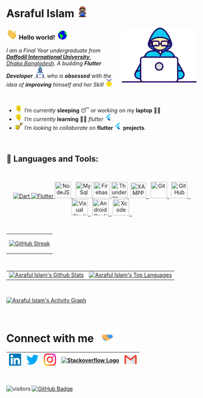 # Asraful Islam  <img src="Assets/Mario_Hello_Big.gif" width="30px" height = "30px">


<img align="right" alt="PC GIF" src="Assets/Developer.gif" width="200" />

### <img src="Assets/Hi.gif" width="29px" height = "29px" > **Hello world!** &nbsp;<img src="Assets/Earth.gif" width="24px" height = "24px" >

<p>
  <em>
    I am a Final Year undergraduate from <a href="https://daffodilvarsity.edu.bd//"> <b>Daffodil International University</b>, Dhaka,Bangladesh</a>.  
    A budding <b>Flutter Developer</b> <img src="Assets/Developer.gif" width="30px" height = "30px" >  who is <b>obsessed</b>
    with the idea of <b>improving</b> himself and her Skill <img src="Assets/Medal.gif" width="20px" height = "20px" >
  </em>  
</p>

<br>

- <img alt="GIF" src="Assets/wave.gif" width="20vw" height = "20vw" /> I’m *currently* **sleeping** 😴 or *working* on my **laptop** 👨‍💻
- <img alt="GIF" src="Assets/wave.gif" width="20vw" height = "20vw" /> I’m *currently* **learning** 👨‍💻   *flutter* <img alt="flutter icon" src="Assets/flutter.png" width="20vw" height = "20vw"  />
- <img alt="GIF" src="Assets/headbang.gif" width="20vw" height = "20vw" /> I’m *looking to collaborate* on **flutter <img alt="flutter icon" src="Assets/flutter.png" width="20vw" height = "20vw" /> projects**.

<br>

## 🚀 Languages and Tools:

<br>

<p align="center"> 
    <a href="https://dart.dev/" target="_blank"> <img src="https://img.icons8.com/color/48/000000/dart.png" title="Dart"/> </a>
    <a href="https://flutter.dev/" target="_blank"> <img src="https://img.icons8.com/color/48/000000/flutter.png" title="Flutter"/> </a> 
    <a href="https://nodejs.org/" target="_blank"> <img src="https://www.vectorlogo.zone/logos/nodejs/nodejs-icon.svg" title="NodeJS" width="43" height="43"/>&nbsp;&nbsp;</a>
    <a href="https://www.mysql.com/" target="_blank"> <img src="https://www.vectorlogo.zone/logos/mysql/mysql-icon.svg" title="MySql" width="43" height="43"/> </a>
    <a href="https://firebase.google.com/" target="_blank"> <img src="https://www.vectorlogo.zone/logos/firebase/firebase-icon.svg" title="Firebase" width="43" height="43"/> </a>
    <a href="https://www.thunderclient.com/" target="_blank"> <img src="https://rangav.gallerycdn.vsassets.io/extensions/rangav/vscode-thunder-client/1.18.6/1660551595847/Microsoft.VisualStudio.Services.Icons.Default" title="Thunder Client" width="43" height="43"/>&nbsp;</a>
    <a href="https://www.apachefriends.org/index.html" target="_blank"> <img src="https://upload.wikimedia.org/wikipedia/en/thumb/7/78/XAMPP_logo.svg/220px-XAMPP_logo.svg.png" title="XAMPP" width="41" height="41"/>&nbsp;&nbsp;</a>
    <a href="https://git-scm.com/" target="_blank"> <img src="https://www.vectorlogo.zone/logos/git-scm/git-scm-icon.svg" title="Git" width="43" height="43"/>&nbsp;&nbsp;</a>
    <a href="https://github.com/" target="_blank"> <img src="https://www.vectorlogo.zone/logos/github/github-icon.svg" title="GitHub" width="43" height="43"/>&nbsp;&nbsp;</a>
    <a href="https://code.visualstudio.com/" target="_blank"> <img src="https://code.visualstudio.com/assets/images/code-stable.png" title="Visual Studio" width="43" height="43"/>&nbsp;&nbsp;</a> 
    <a href="https://developer.android.com/" target="_blank"> <img src="https://img.icons8.com/color/48/000000/android-studio--v2.png" title="Android Studio" width="43" height="43"/>&nbsp;&nbsp;</a> 
    <a href="https://developer.apple.com/xcode/" target="_blank"> <img src="https://upload.wikimedia.org/wikipedia/en/5/56/Xcode_14_icon.png" title="Xcode" width="43" height="43"/>&nbsp;&nbsp;</a> 
     
</p>
<br>
<p align="center">
    <table align="center">
        <tr>
            <td>
              <!-- Streak Stats-->
              
[![GitHub Streak](https://streak-stats.demolab.com/?user=emon526&theme=black-ice&background=0D1117&hide_border=true)](https://git.io/streak-stats)
                <!-- <a href="https://git.io/streak-stats">
        <img src="https://github-readme-streak-stats.herokuapp.com?user=emon526&theme=black-ice&hide_border=true&date_format=M%20j%5B%2C%20Y%5D&background=0D1117"/></a> -->
            </td>
        </tr>
   </table>
</p>
<br>
<table align="center">
    <tr>
        <td>
            <!-- GitHub Stats-->
            <a  href="https://github.com/anuraghazra/github-readme-stats"><img alt="Asraful Islam's Github Stats" src="https://github-readme-stats.vercel.app/api?username=emon526&show_icons=true&count_private=true&theme=react&bg_color=0D1117&hide_border=true&rank_icon=percentile&include_all_commits=false" />
            </a>
        </td>
        <td>
            <!-- Most Languages-->
            <a href="https://github.com/anuraghazra/github-readme-stats"><img alt="Asraful Islam's Top Languages" src="https://github-readme-stats.vercel.app/api/top-langs/?username=emon526&langs_count=8.0&count_private=true&layout=compact&theme=react&bg_color=0D1117&hide_border=true" />
            </a>
        </td>
    </tr>
</table>

<!-- Contribution Graph -->
<p align="center">
<!-- <a href="https://github.com/Emon526/github-readme-activity-graph"><img alt="Asraful Islam's Activity Graph" src="https://github-readme-activity-graph.cyclic.app/graph?username=emon526&bg_color=0D1117&color=5BCDEC&line=5BCDEC&point=FFFFFF&hide_border=true" /></a> -->
<br/>

  [![Asraful Islam's Activity Graph](https://github-readme-activity-graph.vercel.app/graph?username=Emon526&theme=react-dark&bg_color=0D1117&hide_border=true)](https://github.com/Emon526/github-readme-activity-graph)
</p>

<br>

# Connect with me<img src="Assets/Handshake.gif" height="32px">

| [<img src="Assets/Linkedin.svg" alt="Linkedin Logo" width="32">](https://www.linkedin.com/in/asraful-islam-emon/) | [<img src="Assets/Twitter.svg" alt="Twitter Logo" width="32">](https://twitter.com/emon526) | [<img src="Assets/Instagram.svg" alt="instagram logo" width="32">](https://www.instagram.com/asraful_islam_emon/)| [<img src="https://cdn.svgporn.com/logos/stackoverflow-icon.svg" alt="Stackoverflow Logo" width="28">](https://stackoverflow.com/users/14610345/asraful-islam) |  [<img src="Assets/Gmail.svg" alt="Gmail logo" height="32">](mailto:emonats526@gmail.com)
|:---:|:---:|:---:|:---:|:---:|

<br>

![visitors](https://visitor-badge.laobi.icu/badge?page_id=Emon526)
<a href="https://github.com/emon526?tab=followers"><img src="https://img.shields.io/github/followers/emon526?label=Followers&style=social" alt="GitHub Badge"></a>
</p>

<!-- profile visit -->
<!-- <a href="https://github.com/Meghna-DAS/github-profile-views-counter"><img src="https://komarev.com/ghpvc/?username=Emon526">&nbsp;&nbsp;&nbsp;&nbsp;</a> -->



